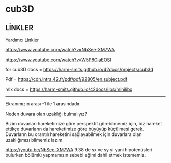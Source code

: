 # cub3D

LİNKLER
-------


Yardımcı Linkler

https://www.youtube.com/watch?v=NbSee-XM7WA

https://www.youtube.com/watch?v=W5P8GlaEOSI

for cub3D docs = https://harm-smits.github.io/42docs/projects/cub3d


Pdf       = https://cdn.intra.42.fr/pdf/pdf/92805/en.subject.pdf

mlx docs  = https://harm-smits.github.io/42docs/libs/minilibx





-------
Ekranımızın arası -1 ile 1 arasındadır. 


Neden duvara olan uzaklığı bulmalıyız?

Bizim duvarları hareketimize göre perspektif görebilmemiz için, biz hareket ettikçe duvarların da hareketimize göre büyüyüp küçülmesi gerek. Duvarların bu orantılı hareketini sağlayabilmek için duvarlara olan uzaklığımızı bilmemiz lazım. 

https://youtu.be/NbSee-XM7WA 9.38 de sx ve sy yi yani hipotenüsleri bulurken bölümlü yapmamızın sebebi eğimi dahil etmek istememiz.



